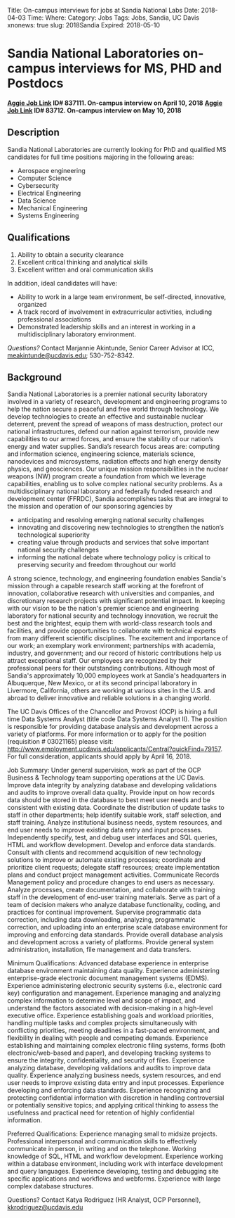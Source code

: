 Title: On-campus interviews for jobs at Sandia National Labs
Date: 2018-04-03
Time: 
Where:
Category: Jobs
Tags: Jobs, Sandia, UC Davis
xnonews: true
slug: 2018Sandia
Expired: 2018-05-10

# Sandia National Laboratories on-campus interviews for MS, PHD and Postdocs

**[Aggie Job Link](https://icc.ucdavis.edu/find/resources/ajl.htm) ID# 837111. On-campus interview on April 10, 2018**
**[Aggie Job Link](https://icc.ucdavis.edu/find/resources/ajl.htm) ID# 83712. On-campus interview on May 10, 2018**

## Description

Sandia National Laboratories are currently looking for PhD and qualified MS candidates for full time positions majoring in the following areas:

* Aerospace engineering
* Computer Science
* Cybersecurity
* Electrical Engineering
* Data Science
* Mechanical Engineering
* Systems Engineering

## Qualifications
1. Ability to obtain a security clearance
2. Excellent critical thinking and analytical skills
3. Excellent written and oral communication skills

In addition, ideal candidates will have:

* Ability to work in a large team environment, be self-directed, innovative, organized
* A track record of involvement in extracurricular activities, including professional associations
* Demonstrated leadership skills and an interest in working in a multidisciplinary laboratory environment.

*Questions?* Contact Marjannie Akintunde, Senior Career Advisor at ICC, <meakintunde@ucdavis.edu>; 530-752-8342.

## Background

Sandia National Laboratories is a premier national security laboratory involved in a variety of research, development and engineering programs to help the nation secure a peaceful and free world through technology. We develop technologies to create an effective and sustainable nuclear deterrent, prevent the spread of weapons of mass destruction, protect our national infrastructures, defend our nation against terrorism, provide new capabilities to our armed forces, and ensure the stability of our nation’s energy and water supplies.  Sandia’s research focus areas are: computing and information science, engineering science, materials science, nanodevices and microsystems, radiation effects and high energy density physics, and geosciences. Our unique mission responsibilities in the nuclear weapons (NW) program create a foundation from which we leverage capabilities, enabling us to solve complex national security problems.
As a multidisciplinary national laboratory and federally funded research and development center (FFRDC), Sandia accomplishes tasks that are integral to the mission and operation of our sponsoring agencies by

* anticipating and resolving emerging national security challenges
* innovating and discovering new technologies to strengthen the nation’s technological superiority
* creating value through products and services that solve important national security challenges
* informing the national debate where technology policy is critical to preserving security and freedom throughout our world

A strong science, technology, and engineering foundation enables Sandia's mission through a capable research staff working at the forefront of innovation, collaborative research with universities and companies, and discretionary research projects with significant potential impact. In keeping with our vision to be the nation's premier science and engineering laboratory for national security and technology innovation, we recruit the best and the brightest, equip them with world-class research tools and facilities, and provide opportunities to collaborate with technical experts from many different scientific disciplines. The excitement and importance of our work; an exemplary work environment; partnerships with academia, industry, and government; and our record of historic contributions help us attract exceptional staff. Our employees are recognized by their professional peers for their outstanding contributions. Although most of Sandia's approximately 10,000 employees work at Sandia's headquarters in Albuquerque, New Mexico, or at its second principal laboratory in Livermore, California, others are working at various sites in the U.S. and abroad to deliver innovative and reliable solutions in a changing world.




The UC Davis Offices of the Chancellor and Provost (OCP) is hiring a full time Data Systems Analyst (title code Data Systems  Analyst II). The position is responsible for providing database analysis and development across a variety of platforms. For more information or to apply for the position (requisition # 03021165) please visit: http://www.employment.ucdavis.edu/applicants/Central?quickFind=79157. For full consideration, applicants should apply by April 16, 2018.

Job Summary: 
Under general supervision, work as part of the OCP Business & Technology team supporting operations at the UC Davis. Improve data integrity by analyzing database and developing validations and audits to improve overall data quality. Provide input on how records data should be stored in the database to best meet user needs and be consistent with existing data. Coordinate the distribution of update tasks to staff in other departments; help identify suitable work, staff selection, and staff training. Analyze institutional business needs, system resources, and end user needs to improve existing data entry and input processes. Independently specify, test, and debug user interfaces and SQL queries, HTML and workflow development. Develop and enforce data standards. Consult with clients and recommend acquisition of new technology solutions to improve or automate existing processes; coordinate and prioritize client requests; delegate staff resources; create implementation plans and conduct project management activities. Communicate Records Management policy and procedure changes to end users as necessary. Analyze processes, create documentation, and collaborate with training staff in the development of end-user training materials. Serve as part of a team of decision makers who analyze database functionality, coding, and practices for continual improvement. Supervise programmatic data correction, including data downloading, analyzing, programmatic correction, and uploading into an enterprise scale database environment for improving and enforcing data standards. Provide overall database analysis and development across a variety of platforms. Provide general system administration, installation, file management and data transfers.   

Minimum Qualifications: 
Advanced database experience in enterprise database environment maintaining data quality. 
Experience administering enterprise-grade electronic document management systems (EDMS). 
Experience administering electronic security systems (i.e., electronic card key) configuration and management. 
Experience managing and analyzing complex information to determine level and scope of impact, and understand the factors associated with decision-making in a high-level executive office. 
Experience establishing goals and workload priorities, handling multiple tasks and complex projects simultaneously with conflicting priorities, meeting deadlines in a fast-paced environment, and flexibility in dealing with people and competing demands. 
Experience establishing and maintaining complex electronic filing systems, forms (both electronic/web-based and paper), and developing tracking systems to ensure the integrity, confidentiality, and security of files. 
Experience analyzing database, developing validations and audits to improve data quality. 
Experience analyzing business needs, system resources, and end user needs to improve existing data entry and input processes. 
Experience developing and enforcing data standards. 
Experience recognizing and protecting confidential information with discretion in handling controversial or potentially sensitive topics; and applying critical thinking to assess the usefulness and practical need for retention of highly confidential information. 

Preferred Qualifications: 
Experience managing small to midsize projects. 
Professional interpersonal and communication skills to effectively communicate in person, in writing and on the telephone. 
Working knowledge of SQL, HTML and workflow development. 
Experience working within a database environment, including work with interface development and query languages. 
Experience developing, testing and debugging site specific applications and workflows and webforms. 
Experience with large complex database structures.   

Questions? Contact Katya Rodriguez (HR Analyst, OCP Personnel), kkrodriguez@ucdavis.edu
